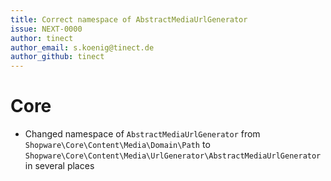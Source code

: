 ```yaml
---
title: Correct namespace of AbstractMediaUrlGenerator
issue: NEXT-0000
author: tinect
author_email: s.koenig@tinect.de
author_github: tinect
---
```


# Core

* Changed namespace of `AbstractMediaUrlGenerator` from `Shopware\Core\Content\Media\Domain\Path` to `Shopware\Core\Content\Media\UrlGenerator\AbstractMediaUrlGenerator` in several places
